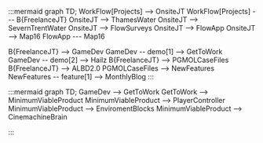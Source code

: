 :::mermaid
graph TD;
   WorkFlow[Projects] --> OnsiteJT
   WorkFlow[Projects] --- B{FreelanceJT}
   OnsiteJT --> ThamesWater
   OnsiteJT --> SevernTrentWater
   OnsiteJT --> FlowSurveys
   OnsiteJT --> FlowApp
   OnsiteJT --> Map16
   FlowApp --- Map16

   B{FreelanceJT} --> GameDev
   GameDev -- demo[1] --> GetToWork
   GameDev -- demo[2] --> Hailz
   B{FreelanceJT} --> PGMOLCaseFiles
   B{FreelanceJT} --> ALBD2.0
   PGMOLCaseFiles --> NewFeatures
   NewFeatures -- feature[1] --> MonthlyBlog
:::

:::mermaid
graph TD;
   GameDev --> GetToWork
   GetToWork --> MinimumViableProduct 
   MinimumViableProduct --> PlayerController
   MinimumViableProduct --> EnviromentBlocks
   MinimumViableProduct --> CinemachineBrain

:::
